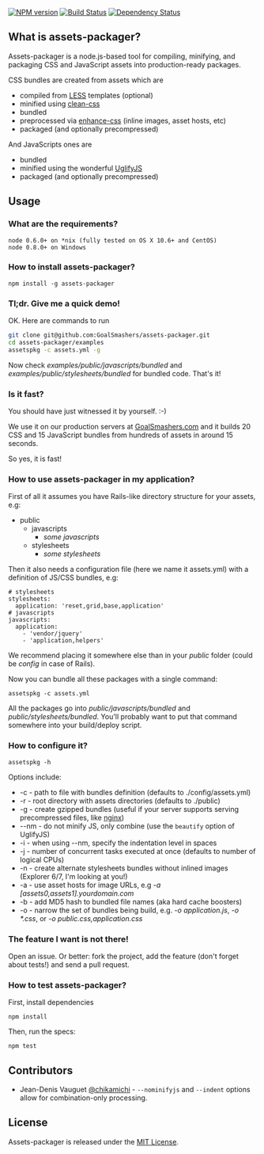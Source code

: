 [![NPM version](https://badge.fury.io/js/assets-packager.png)](https://badge.fury.io/js/assets-packager)
[![Build Status](https://secure.travis-ci.org/GoalSmashers/assets-packager.png)](https://travis-ci.org/GoalSmashers/assets-packager)
[![Dependency Status](https://gemnasium.com/GoalSmashers/assets-packager.png)](https://gemnasium.com/GoalSmashers/assets-packager)

## What is assets-packager? ##

Assets-packager is a node.js-based tool for compiling, minifying, and packaging
CSS and JavaScript assets into production-ready packages.

CSS bundles are created from assets which are

* compiled from [LESS](https://github.com/cloudhead/less.js) templates (optional)
* minified using [clean-css](https://github.com/GoalSmashers/clean-css)
* bundled
* preprocessed via [enhance-css](https://github.com/GoalSmashers/enhance-css)
  (inline images, asset hosts, etc)
* packaged (and optionally precompressed)

And JavaScripts ones are

* bundled
* minified using the wonderful [UglifyJS](https://github.com/mishoo/UglifyJS)
* packaged (and optionally precompressed)

## Usage ##

### What are the requirements? ###

```
node 0.6.0+ on *nix (fully tested on OS X 10.6+ and CentOS)
node 0.8.0+ on Windows
```

### How to install assets-packager? ###

```
npm install -g assets-packager
```

### Tl;dr. Give me a quick demo! ###

OK. Here are commands to run

```bash
git clone git@github.com:GoalSmashers/assets-packager.git
cd assets-packager/examples
assetspkg -c assets.yml -g
```

Now check _examples/public/javascripts/bundled_ and _examples/public/stylesheets/bundled_ for bundled code.
That's it!

### Is it fast? ###

You should have just witnessed it by yourself. :-)

We use it on our production servers at [GoalSmashers.com](http://goalsmashers.com)
and it builds 20 CSS and 15 JavaScript bundles from hundreds of assets in around 15 seconds.

So yes, it is fast!

### How to use assets-packager in my application? ###

First of all it assumes you have Rails-like directory structure for your assets, e.g:

- public
    - javascripts
        - _some javascripts_
    - stylesheets
        - _some stylesheets_

Then it also needs a configuration file (here we name it assets.yml) with a definition of JS/CSS bundles, e.g:

```
# stylesheets
stylesheets:
  application: 'reset,grid,base,application'
# javascripts
javascripts:
  application:
    - 'vendor/jquery'
    - 'application,helpers'
```

We recommend placing it somewhere else than in your _public_ folder (could be _config_ in case of Rails).

Now you can bundle all these packages with a single command:

```
assetspkg -c assets.yml
```

All the packages go into _public/javascripts/bundled_ and _public/stylesheets/bundled_.
You'll probably want to put that command somewhere into your build/deploy script.

### How to configure it? ###

```
assetspkg -h
```

Options include:

* -c - path to file with bundles definition (defaults to ./config/assets.yml)
* -r - root directory with assets directories (defaults to ./public)
* -g - create gzipped bundles (useful if your server supports serving precompressed files, like [nginx](http://wiki.nginx.org/NginxHttpGzipStaticModule))
* --nm - do not minify JS, only combine (use the `beautify` option of UglifyJS)
* -i - when using --nm, specify the indentation level in spaces
* -j - number of concurrent tasks executed at once (defaults to number of logical CPUs)
* -n - create alternate stylesheets bundles without inlined images (Explorer 6/7, I'm looking at you!)
* -a - use asset hosts for image URLs, e.g _-a [assets0,assets1].yourdomain.com_
* -b - add MD5 hash to bundled file names (aka hard cache boosters)
* -o - narrow the set of bundles being build, e.g. _-o application.js_, _-o *.css_, or _-o public.css,application.css_

### The feature I want is not there! ###

Open an issue. Or better: fork the project, add the feature
(don't forget about tests!) and send a pull request.

### How to test assets-packager? ###

First, install dependencies

```
npm install
```

Then, run the specs:

```
npm test
```

## Contributors ##

* Jean-Denis Vauguet [@chikamichi](https://github.com/chikamichi) - `--nominifyjs` and `--indent` options allow for combination-only processing.

## License ##

Assets-packager is released under the [MIT License](https://github.com/GoalSmashers/assets-packager/blob/master/LICENSE).
